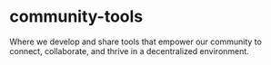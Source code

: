 # community-tools
Where we develop and share tools that empower our community to connect, collaborate, and thrive in a decentralized environment.
